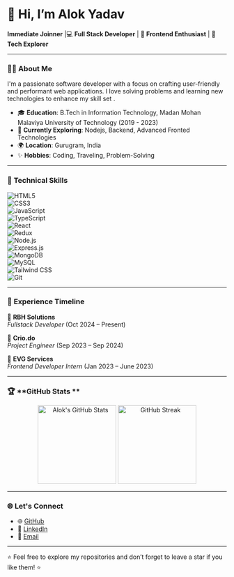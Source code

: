 # 👋 Hi, I’m Alok Yadav

**Immediate Joinner** |💻 **Full Stack Developer** | 🎨 **Frontend Enthusiast** | 🚀 **Tech Explorer**  

---

### 🧑‍💻 **About Me**  
I'm a passionate software developer with a focus on crafting user-friendly and performant web applications. I love solving problems and learning new technologies to enhance my skill set .  

- 🎓 **Education**: B.Tech in Information Technology, Madan Mohan Malaviya University of Technology (2019 - 2023)  
- 🌱 **Currently Exploring**: Nodejs, Backend, Advanced Fronted Technologies 
- 🌍 **Location**: Gurugram, India  
- ✨ **Hobbies**: Coding, Traveling, Problem-Solving  

---

### 🚀 **Technical Skills**  

![HTML5](https://img.shields.io/badge/HTML5-%23E34F26.svg?style=for-the-badge&logo=html5&logoColor=white)  
![CSS3](https://img.shields.io/badge/CSS3-%231572B6.svg?style=for-the-badge&logo=css3&logoColor=white)  
![JavaScript](https://img.shields.io/badge/JavaScript-%23F7DF1E.svg?style=for-the-badge&logo=javascript&logoColor=black)  
![TypeScript](https://img.shields.io/badge/TypeScript-%23007ACC.svg?style=for-the-badge&logo=typescript&logoColor=white)  
![React](https://img.shields.io/badge/React-%2361DAFB.svg?style=for-the-badge&logo=react&logoColor=black)  
![Redux](https://img.shields.io/badge/Redux-%23764ABC.svg?style=for-the-badge&logo=redux&logoColor=white)  
![Node.js](https://img.shields.io/badge/Node.js-%23339933.svg?style=for-the-badge&logo=node.js&logoColor=white)  
![Express.js](https://img.shields.io/badge/Express.js-%23000000.svg?style=for-the-badge&logo=express&logoColor=white)  
![MongoDB](https://img.shields.io/badge/MongoDB-%2347A248.svg?style=for-the-badge&logo=mongodb&logoColor=white)  
![MySQL](https://img.shields.io/badge/MySQL-%234479A1.svg?style=for-the-badge&logo=mysql&logoColor=white)  
![Tailwind CSS](https://img.shields.io/badge/TailwindCSS-%2338B2AC.svg?style=for-the-badge&logo=tailwind-css&logoColor=white)  
![Git](https://img.shields.io/badge/Git-%23F05033.svg?style=for-the-badge&logo=git&logoColor=white)  

---

### 🏢 **Experience Timeline**  

📌 **RBH Solutions**  
*Fullstack Developer* (Oct 2024 – Present)   

📌 **Crio.do**  
*Project Engineer* (Sep 2023 – Sep 2024)    

📌 **EVG Services**  
*Frontend Developer Intern* (Jan 2023 – June 2023)  

---

### 🏆 **GitHub Stats **  

<div align="center">
  <img src="https://github-readme-stats.vercel.app/api?username=ayadav44237&show_icons=true&theme=radical" alt="Alok's GitHub Stats" height="180px"/>
  <img src="https://github-readme-streak-stats.herokuapp.com/?user=ayadav44237&theme=radical" alt="GitHub Streak" height="180px"/>
</div>  

---

### 🌐 **Let's Connect**  

- 🌐 [GitHub](https://github.com/ayadav44237)  
- 💼 [LinkedIn](https://www.linkedin.com/in/ayadav44237/)  
- 📧 [Email](mailto:ayadav44237@gmail.com)  

---

⭐ Feel free to explore my repositories and don’t forget to leave a star if you like them! ⭐
